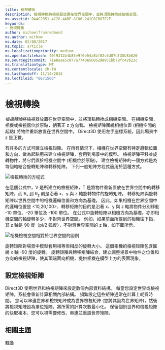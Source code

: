 ```yaml
---
title: 檢視轉換
description: 檢視轉換將檢視器放置在世界空間中，並將頂點轉換成相機空間。
ms.assetid: DA4C2051-4C28-4ABF-8C06-241C8CB87F2F
keywords:
- 檢視轉換
author: michaelfromredmond
ms.author: mithom
ms.date: 02/08/2017
ms.topic: article
ms.localizationpriority: medium
ms.openlocfilehash: 40f9312b4b85e9f6e54a8bf02c6d07df35b8b626
ms.sourcegitcommit: 71e8eae5c077a7740e5606298951bb78fc42b22c
ms.translationtype: MT
ms.contentlocale: zh-TW
ms.lasthandoff: 11/14/2018
ms.locfileid: "6671505"
---
```

# <a name="view-transform"></a>檢視轉換


*檢視轉換*將檢視器放置在世界空間中，並將頂點轉換成相機空間。 在相機空間，相機或檢視器位於原點，朝著正 z 方向看。 檢視矩陣圍繞相機位置 (相機空間的起點) 將物件重新放置在世界空間中。 Direct3D 使用左手座標系統，因此場景中 z 是正數。

有許多的方式可建立檢視矩陣。 在所有情況下，相機在世界空間有特定邏輯位置和方向，做為起點用來建立檢視矩陣，套用到場景中的模型。 檢視矩陣平移並旋轉物件，將它們置於相機空間中 (相機位於原點)。 建立檢視矩陣的一個方式是為每個軸結合旋轉矩陣和轉移矩陣。 下列一般矩陣方程式適用於這種方式。

![檢視轉換的方程式](images/viewtran.png)

在這個公式中，V 是所建立的檢視矩陣，T 是將物件重新置放在世界空間中的轉移矩陣，而 Rₓ 到 R<sub>z</sub> 則是沿著 x、y 與 z 軸旋轉物件的旋轉矩陣。 轉移矩陣與旋轉矩陣以世界空間中的相機邏輯位置和方向為基礎。 因此，如果相機在世界空間中的邏輯位置是 &lt;10,20,100&gt;，轉移矩陣的目的是沿著 x、y 與 z 軸將物件分別移動 -10 單位、-20 單位及 -100 單位。 在公式中旋轉矩陣以相機方向為基礎，亦即相機空間的軸旋轉多少，不對齊世界空間。 例如，如果前面所提到的相機往下指，其 z 軸是 90 度（pi/2 弧度），不對齊世界空間的 z 軸，如下圖所示。

![相機檢視空間相對於世界空間的圖例](images/camtop.png)

旋轉矩陣對場景中模型套用相等但相反的旋轉大小。 這個相機的檢視矩陣包含圍繞 x 軸 -90 度的旋轉。 旋轉矩陣與轉移矩陣結合，建立調整場景中物件之位置和方向的檢視矩陣，使其頂端面向相機，提供相機在模型上方的表面現象。

## <a name="span-idsettingupaviewmatrixspanspan-idsettingupaviewmatrixspanspan-idsettingupaviewmatrixspansetting-up-a-view-matrix"></a><span id="Setting_Up_a_View_Matrix"></span><span id="setting_up_a_view_matrix"></span><span id="SETTING_UP_A_VIEW_MATRIX"></span>設定檢視矩陣


Direct3D 使用世界和檢視矩陣來設定數個內部資料結構。 每當您設定世界或檢視矩陣，系統會重新計算相關內部結構。 頻繁設定這些矩陣通常在計算上耗費時間。 您可以串連世界和檢視矩陣成為世界檢視矩陣 (您將其設為世界矩陣)，然後將檢視矩陣設為單位矩陣，將所需的計算次數最小化。 保留個別世界和檢視矩陣的快取複本，您可以視需要修改、串連並重設世界矩陣。

## <a name="span-idrelated-topicsspanrelated-topics"></a><span id="related-topics"></span>相關主題


[轉換](transforms.md)

 

 





